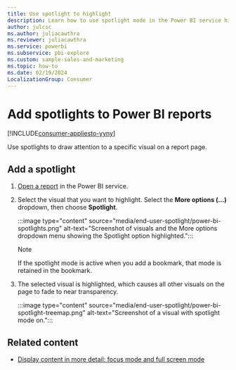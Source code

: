 ```yaml
---
title: Use spotlight to highlight
description: Learn how to use spotlight mode in the Power BI service highlights important data and insights on a report.  
author: julcsc
ms.author: juliacawthra
ms.reviewer: juliacawthra
ms.service: powerbi
ms.subservice: pbi-explore
ms.custom: sample-sales-and-marketing
ms.topic: how-to
ms.date: 02/19/2024
LocalizationGroup: Consumer
---
```

# Add spotlights to Power BI reports

[!INCLUDE[consumer-appliesto-yyny](../includes/consumer-appliesto-yyny.md)]

Use spotlights to draw attention to a specific visual on a report page.  

## Add a spotlight

1. [Open a report](end-user-report-open.md) in the Power BI service.

1. Select the visual that you want to highlight. Select the **More options (...)** dropdown, then choose **Spotlight**.

    :::image type="content" source="media/end-user-spotlight/power-bi-spotlights.png" alt-text="Screenshot of visuals and the More options dropdown menu showing the Spotlight option highlighted.":::

    > [!NOTE]
    > If the spotlight mode is active when you add a bookmark, that mode is retained in the bookmark.

1. The selected visual is highlighted, which causes all other visuals on the page to fade to near transparency.

    :::image type="content" source="media/end-user-spotlight/power-bi-spotlight-treemap.png" alt-text="Screenshot of a visual with spotlight mode on.":::

## Related content

* [Display content in more detail: focus mode and full screen mode](end-user-focus.md)
